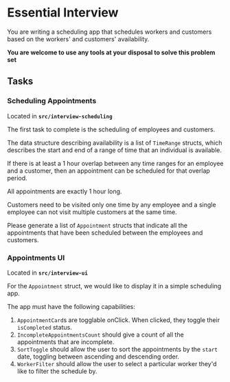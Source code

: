 # Essential Interview

You are writing a scheduling app that schedules workers and customers based on the workers' and customers' availability.

**You are welcome to use any tools at your disposal to solve this problem set**

## Tasks

### Scheduling Appointments

Located in **`src/interview-scheduling`**

The first task to complete is the scheduling of employees and customers.

The data structure describing availability is a list of `TimeRange` structs, which describes the start and end of a range of time that an individual is available.

If there is at least a 1 hour overlap between any time ranges for an employee and a customer, then an appointment can be scheduled for that overlap period.

All appointments are exactly 1 hour long.

Customers need to be visited only one time by any employee and a single employee can not visit multiple customers at the same time.

Please generate a list of `Appointment` structs that indicate all the appointments that have been scheduled between the employees and customers.

### Appointments UI

Located in **`src/interview-ui`**

For the `Appointment` struct, we would like to display it in a simple scheduling app.

The app must have the following capabilities:

1. `AppointmentCard`s are togglable onClick. When clicked, they toggle their `isCompleted` status.
2. `IncompleteAppointmentsCount` should give a count of all the appointments that are incomplete.
3. `SortToggle` should allow the user to sort the appointments by the `start` date, toggling between ascending and descending order.
4. `WorkerFilter` should allow the user to select a particular worker they'd like to filter the schedule by.

